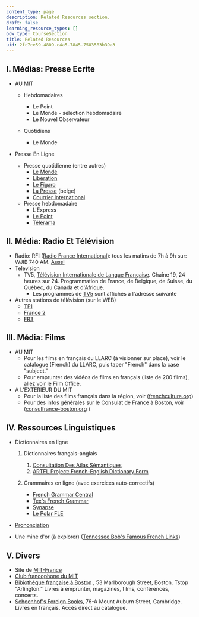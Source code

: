 ```yaml
---
content_type: page
description: Related Resources section.
draft: false
learning_resource_types: []
ocw_type: CourseSection
title: Related Resources
uid: 2fc7ce59-4809-c4a5-7845-7583583b39a3
---
```

## I. Médias: Presse Ecrite

- AU MIT     
      
    - Hebdomadaires     
          
        - Le Point
        - Le Monde - sélection hebdomadaire
        - Le Nouvel Observateur
    - Quotidiens     
          
        - Le Monde
- Presse En Ligne     
      
    - Presse quotidienne (entre autres)
        - [Le Monde](http://www.lemonde.fr/)
        - [Libération](http://www.liberation.com/)
        - [Le Figaro](http://www.lefigaro.fr/)
        - [La Presse](http://www.jfb.be/) (belge)
        - [Courrier International](http://pmb.cereq.fr/index.php?lvl=notice_display&id=187)
    - Presse hebdomadaire
        - L'Express
        - [Le Point](http://www.lepoint.fr/)
        - [Télérama](http://www.telerama.fr/)

## II. Média: Radio Et Télévision

- Radio: RFI ([Radio France International](http://www.rfi.fr/)): tous les matins de 7h à 9h sur: WJIB 740 AM. [Aussi](http://www.rfi.fr/)
- Television
    - TV5, [Télévision Internationale de Langue Française](https://www.canada.ca/fr/patrimoine-canadien/services/tv5.html). Chaîne 19, 24 heures sur 24. Programmation de France, de Belgique, de Suisse, du Québec, du Canada et d'Afrique.
        - Les programmes de [TV5](http://www.tv5.org/) sont affichés à l'adresse suivante
- Autres stations de télévision (sur le WEB)
    - [TF1](http://www.tf1.fr/)
    - [France 2](http://www.france2.fr/)
    - [FR3](http://www.france3.fr/)

## III. Média: Films

- AU MIT
    - Pour les films en français du LLARC (à visionner sur place), voir le catalogue (French) du LLARC, puis taper "French" dans la case "subject."
    - Pour emprunter des vidéos de films en français (liste de 200 films), allez voir le Film Office.
- A L'EXTERIEUR DU MIT
    - Pour la liste des films français dans la région, voir ([frenchculture.org](http://www.frenchculture.org/))
    - Pour des infos générales sur le Consulat de France à Boston, voir ([consulfrance-boston.org](http://www.consulfrance-boston.org/) )

## IV. Ressources Linguistiques

- Dictionnaires en ligne     
      
    1. Dictionnaires français-anglais     
          
        1. [Consultation Des Atlas Sémantiques](http://dico.isc.cnrs.fr/)
        2. [ARTFL Project: French-English Dictionary Form](https://artfl-project.uchicago.edu/)
    2. Grammaires en ligne (avec exercices auto-correctifs)     
          
        - [French Grammar Central](http://www.utm.edu/staff/globeg/gramm.shtml)
        - [Tex's French Grammar](http://www.laits.utexas.edu/tex/gr/)
        - [Synapse](https://www.cordial.fr/grammaire/grammaire/GTM_0.htm)
        - [Le Polar FLE](http://www.polarfle.com/)
- [Prononciation](http://www.jump-gate.com/languages/french/french1.html)
- Une mine d'or (à explorer) ([Tennessee Bob's Famous French Links](http://www.utm.edu/staff/bobp/french/french.html))

## V. Divers

- Site de [MIT-France](https://misti.mit.edu/mit-france)
- [Club francophone du MIT](http://web.mit.edu/francophone/www/index.html)
- [Bibiothèque française à Boston](http://www.frenchlib.org/) , 53 Marlborough Street, Boston. Tstop "Arlington." Livres à emprunter, magazines, films, conférences, concerts.
- [Schoenhof's Foreign Books](http://www.schoenhofs.com/), 76-A Mount Auburn Street, Cambridge. Livres en français. Accès direct au catalogue.